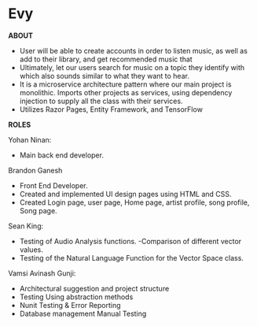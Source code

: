 # Evy

**ABOUT**
- User will be able to create accounts in order to listen music, as well as add to their library, and get recommended music that
- Ultimately, let our users search for music on a topic they identify with which also sounds similar to what they want to hear.
- It is a microservice architecture pattern where our main project is monolithic. Imports other projects as services, 
using dependency injection to supply all the class with their services.
- Utilizes Razor Pages, Entity Framework, and TensorFlow


**ROLES**

Yohan Ninan: 
- Main back end developer.

Brandon Ganesh
- Front End Developer.
- Created and implemented UI design pages using HTML and CSS. 
- Created Login page, user page, Home page, artist profile, song profile, Song page. 

Sean King: 
- Testing of Audio Analysis functions. 
-Comparison of different vector values. 
- Testing of the Natural Language Function for the Vector Space class.

Vamsi Avinash Gunji:
- Architectural suggestion and project structure 
- Testing Using abstraction methods 
- Nunit Testing & Error Reporting
- Database management Manual Testing
